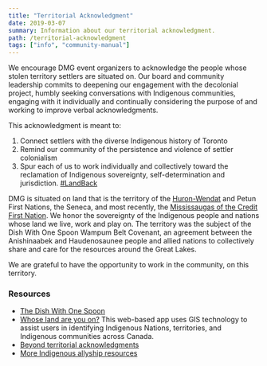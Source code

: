 ```yaml
---
title: "Territorial Acknowledgment"
date: 2019-03-07
summary: Information about our territorial acknowledgment.
path: /territorial-acknowledgment
tags: ["info", "community-manual"]
---
```


We encourage DMG event organizers to acknowledge the people whose stolen territory settlers are situated on. Our board and community leadership commits to deepening our engagement with the decolonial project, humbly seeking conversations with Indigenous communities, engaging with it individually and continually considering the purpose of and working to improve verbal acknowledgments.

This acknowledgment is meant to:

1. Connect settlers with the diverse Indigenous history of Toronto
2. Remind our community of the persistence and violence of settler colonialism
3. Spur each of us to work individually and collectively toward the reclamation of Indigenous sovereignty, self-determination and jurisdiction. [#LandBack](https://redpaper.yellowheadinstitute.org/)

DMG is situated on land that is the territory of the [Huron-Wendat](https://wendake.ca/) and Petun First Nations, the Seneca, and most recently, the [Mississaugas of the Credit First Nation](http://mncfn.ca/). We honor the sovereignty of the Indigenous people and nations whose land we live, work and play on. The territory was the subject of the Dish With One Spoon Wampum Belt Covenant, an agreement between the Anishinaabek and Haudenosaunee people and allied nations to collectively share and care for the resources around the Great Lakes.

We are grateful to have the opportunity to work in the community, on this territory.

### Resources

- [The Dish With One Spoon](https://www.indiantime.net/story/2010/08/05/cultural-corner/the-dish-with-one-spoon/7510.html)
- [Whose land are you on?](https://www.whose.land/) This web-based app uses GIS technology to assist users in identifying Indigenous Nations, territories, and Indigenous communities across Canada.
- [Beyond territorial acknowledgments](https://apihtawikosisan.com/2016/09/beyond-territorial-acknowledgments/)
- [More Indigenous allyship resources](https://livinghyphen.ca/indigenous-allyship-resources)
